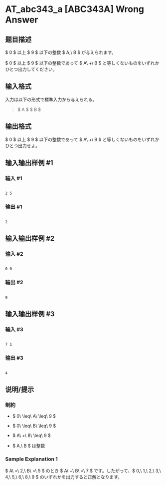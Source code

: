 # AT_abc343_a [ABC343A] Wrong Answer

## 题目描述

[problemUrl]: https://atcoder.jp/contests/abc343/tasks/abc343_a

$ 0 $ 以上 $ 9 $ 以下の整数 $ A,\ B $ が与えられます。

$ 0 $ 以上 $ 9 $ 以下の整数であって $ A\ +\ B $ と等しくないものをいずれかひとつ出力してください。

## 输入格式

入力は以下の形式で標準入力から与えられる。

> $ A $ $ B $

## 输出格式

$ 0 $ 以上 $ 9 $ 以下の整数であって $ A\ +\ B $ と等しくないものをいずれかひとつ出力せよ。

## 输入输出样例 #1

### 输入 #1

```
2 5
```

### 输出 #1

```
2
```

## 输入输出样例 #2

### 输入 #2

```
0 0
```

### 输出 #2

```
9
```

## 输入输出样例 #3

### 输入 #3

```
7 1
```

### 输出 #3

```
4
```

## 说明/提示

### 制約

- $ 0\ \leq\ A\ \leq\ 9 $
- $ 0\ \leq\ B\ \leq\ 9 $
- $ A\ +\ B\ \leq\ 9 $
- $ A,\ B $ は整数
 
### Sample Explanation 1

$ A\ =\ 2,\ B\ =\ 5 $ のとき $ A\ +\ B\ =\ 7 $ です。したがって、$ 0,\ 1,\ 2,\ 3,\ 4,\ 5,\ 6,\ 8,\ 9 $ のいずれかを出力すると正解となります。